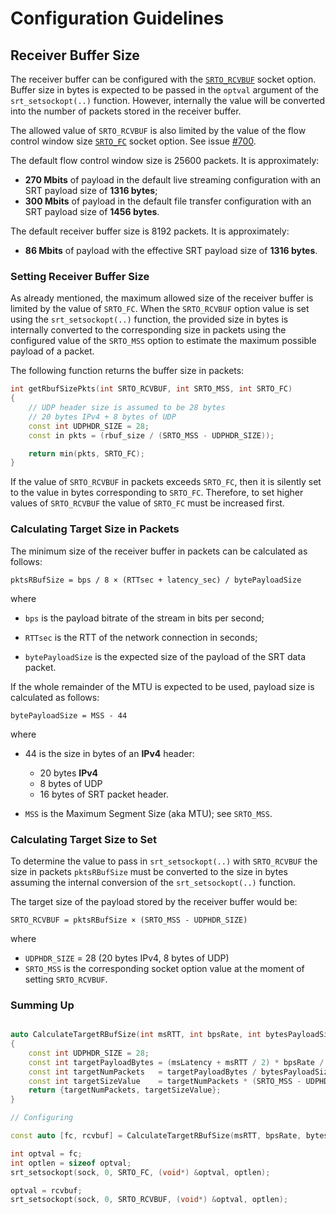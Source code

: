 # Configuration Guidelines

## Receiver Buffer Size

The receiver buffer can be configured with the [`SRTO_RCVBUF`](./API-socket-options.md#SRTO_RCVBUF) socket option.
Buffer size in bytes is expected to be passed in the `optval` argument of the `srt_setsockopt(..)` function.
However, internally the value will be converted into the number of packets stored in the receiver buffer.

The allowed value of `SRTO_RCVBUF` is also limited by the value of the flow control window size [`SRTO_FC`](./API-socket-options.md#SRTO_FC) socket option.
See issue [#700](https://github.com/Haivision/srt/issues/700).

The default flow control window size is 25600 packets. It is approximately:

- **270 Mbits** of payload in the default live streaming configuration with an SRT payload size of **1316 bytes**;
- **300 Mbits** of payload in the default file transfer configuration with an SRT payload size of **1456 bytes**.

The default receiver buffer size is 8192 packets. It is approximately: 
- **86 Mbits** of payload with the effective SRT payload size of **1316 bytes**.

### Setting Receiver Buffer Size

As already mentioned, the maximum allowed size of the receiver buffer is limited by the value of `SRTO_FC`.
When the `SRTO_RCVBUF` option value is set using the `srt_setsockopt(..)` function,
the provided size in bytes is internally converted to the corresponding size in packets
using the configured value of the `SRTO_MSS` option to estimate the maximum possible payload of a packet.

The following function returns the buffer size in packets:

```c++
int getRbufSizePkts(int SRTO_RCVBUF, int SRTO_MSS, int SRTO_FC)
{
    // UDP header size is assumed to be 28 bytes
    // 20 bytes IPv4 + 8 bytes of UDP
    const int UDPHDR_SIZE = 28;
    const in pkts = (rbuf_size / (SRTO_MSS - UDPHDR_SIZE));

    return min(pkts, SRTO_FC);
}
```

If the value of `SRTO_RCVBUF` in packets exceeds `SRTO_FC`, then it is silently set to the value in bytes corresponding to `SRTO_FC`.
Therefore, to set higher values of `SRTO_RCVBUF` the value of `SRTO_FC` must be increased first.

### Calculating Target Size in Packets

The minimum size of the receiver buffer in packets can be calculated as follows:

`pktsRBufSize = bps / 8 × (RTTsec + latency_sec) / bytePayloadSize`

where

- `bps` is the payload bitrate of the stream in bits per second;
- `RTTsec` is the RTT of the network connection in seconds;

- `bytePayloadSize` is the expected size of the payload of the SRT data packet.

If the whole remainder of the MTU is expected to be used, payload size is calculated as follows: 

`bytePayloadSize = MSS - 44`

where

- 44 is the size in bytes of an **IPv4** header: 
   - 20 bytes **IPv4** 
   - 8 bytes of UDP
   - 16 bytes of SRT packet header.

- `MSS` is the Maximum Segment Size (aka MTU); see `SRTO_MSS`.

### Calculating Target Size to Set

To determine the value to pass in `srt_setsockopt(..)` with `SRTO_RCVBUF`
the size in packets `pktsRBufSize` must be converted to the size in bytes
assuming the internal conversion of the `srt_setsockopt(..)` function.

The target size of the payload stored by the receiver buffer would be: 

`SRTO_RCVBUF = pktsRBufSize × (SRTO_MSS - UDPHDR_SIZE)`  

where

- `UDPHDR_SIZE` = 28 (20 bytes IPv4, 8 bytes of UDP)
- `SRTO_MSS` is the corresponding socket option value at the moment of setting `SRTO_RCVBUF`.


### Summing Up


```c++

auto CalculateTargetRBufSize(int msRTT, int bpsRate, int bytesPayloadSize, int msLatency, int SRTO_MSS, int SRTO_FC)
{
    const int UDPHDR_SIZE = 28;
    const int targetPayloadBytes = (msLatency + msRTT / 2) * bpsRate / 1000 / 8;
    const int targetNumPackets   = targetPayloadBytes / bytesPayloadSize;
    const int targetSizeValue    = targetNumPackets * (SRTO_MSS - UDPHDR_SIZE);
    return {targetNumPackets, targetSizeValue};
}

// Configuring

const auto [fc, rcvbuf] = CalculateTargetRBufSize(msRTT, bpsRate, bytesPayloadSize, SRTO_RCVLATENCY, SRTO_MSS, SRTO_FC);

int optval = fc;
int optlen = sizeof optval;
srt_setsockopt(sock, 0, SRTO_FC, (void*) &optval, optlen);

optval = rcvbuf;
srt_setsockopt(sock, 0, SRTO_RCVBUF, (void*) &optval, optlen);
```
